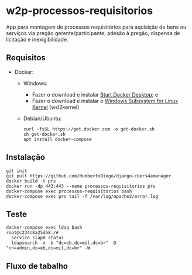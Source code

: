 # w2p-processos-requisitorios
App para montagem de processos requisitórios para aquisição de bens ou serviços via pregão gerente/participante, adesão à pregão, dispensa de licitação e inexigibilidade. 

## Requisitos
* Docker: 
  * Windows:
    * Fazer o download e instalar [Start Docker Desktop](https://docs.docker.com/desktop/install/windows-install/ "Start Docker Desktop"); e
    * Fazer o download e instalar o [Windows Subsystem for Linux Kernel](https://wslstorestorage.blob.core.windows.net/wslblob/wsl_update_x64.msi "Windows Subsystem for Linux Kernel") (wsl2kernel)

  * Debian/Ubuntu: 
    ```
    curl -fsSL https://get.docker.com -o get-docker.sh
    sh get-docker.sh
    apt install docker-compose
    ```
## Instalação

```
git init
git pull https://github.com/HumbertoDiego/django-cbers4amanager
docker build -t prs .
docker run -dp 443:443 --name processos-requisitorios prs
docker-compose exec processos-requisitorios bash
docker-compose exec prs tail -f /var/log/apache2/error.log
```

## Teste

```
docker-compose exec ldap bash
root@c234c8a25db8:/#
  service slapd status
  ldapsearch -x -b "dc=eb,dc=mil,dc=br" -D "cn=admin,dc=eb,dc=mil,dc=br" -W
```

## Fluxo de tabalho